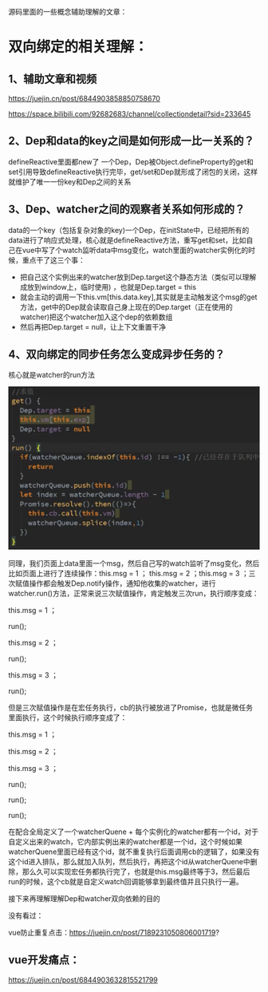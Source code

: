 源码里面的一些概念辅助理解的文章：

# 双向绑定的相关理解：

## 1、辅助文章和视频

https://juejin.cn/post/6844903858850758670

https://space.bilibili.com/92682683/channel/collectiondetail?sid=233645

## 2、Dep和data的key之间是如何形成一比一关系的？

defineReactive里面都new了 一个Dep，Dep被Object.defineProperty的get和set引用导致defineReactive执行完毕，get/set和Dep就形成了闭包的关闭，这样就维护了唯一一份key和Dep之间的关系

## 3、Dep、watcher之间的观察者关系如何形成的？

data的一个key（包括复杂对象的key)一个Dep，在initState中，已经把所有的data进行了响应式处理，核心就是defineReactive方法，重写get和set，比如自己在vue中写了个watch监听data中msg变化，watch里面的watcher实例化的时候，重点干了这三个事：

- 把自己这个实例出来的watcher放到Dep.target这个静态方法（类似可以理解成放到window上，临时使用) ，也就是Dep.target = this
- 就会主动的调用一下this.vm[this.data.key],其实就是主动触发这个msg的get方法，get中的Dep就会读取自己身上现在的Dep.target（正在使用的watcher)把这个watcher加入这个dep的依赖数组
- 然后再把Dep.target = null，让上下文重置干净

## 4、双向绑定的同步任务怎么变成异步任务的？

核心就是watcher的run方法

![1676525135299](image/3、比较好的问题/1676525135299.png)

同理，我们页面上data里面一个msg，然后自己写的watch监听了msg变化，然后比如页面上进行了连续操作：this.msg = 1 ； this.msg = 2 ；this.msg = 3 ；三次赋值操作都会触发Dep.notify操作，通知他收集的watcher，进行watcher.run()方法，正常来说三次赋值操作，肯定触发三次run，执行顺序变成：

this.msg = 1 ；

run();

this.msg = 2 ；

run();

this.msg = 3 ；

run();

但是三次赋值操作是在宏任务执行，cb的执行被放进了Promise，也就是微任务里面执行，这个时候执行顺序变成了：

this.msg = 1 ；

this.msg = 2 ；

this.msg = 3 ；

run();

run();

run();

在配合全局定义了一个watcherQuene + 每个实例化的watcher都有一个id，对于自定义出来的watch，它内部实例出来的watcher都是一个id，这个时候如果watcherQuene里面已经有这个id，就不重复执行后面调用cb的逻辑了，如果没有这个id进入排队，那么就加入队列，然后执行，再把这个id从watcherQuene中删除，那么久可以实现宏任务都执行完了，也就是this.msg最终等于3，然后最后run的时候，这个cb就是自定义watch回调能够拿到最终值并且只执行一遍。

接下来再理解理解Dep和watcher双向依赖的目的

没有看过：

vue防止重复点击：https://juejin.cn/post/7189231050806001719?


## vue开发痛点：

https://juejin.cn/post/6844903632815521799
